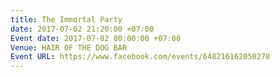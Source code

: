 ```yaml
---
title: The Immortal Party
date: 2017-07-02 21:20:00 +07:00
Event date: 2017-07-02 00:00:00 +07:00
Venue: HAIR OF THE DOG BAR
Event URL: https://www.facebook.com/events/648216162050278
---
```


